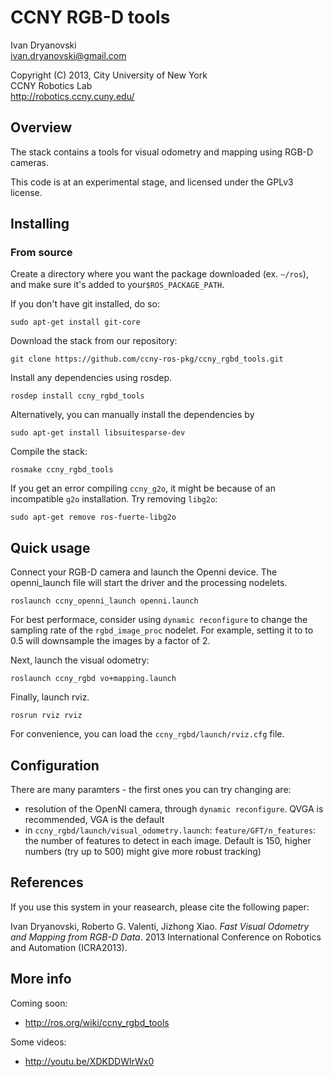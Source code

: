 CCNY RGB-D tools 
===================================

Ivan Dryanovski  
<ivan.dryanovski@gmail.com>

Copyright (C) 2013, City University of New York  
CCNY Robotics Lab  
<http://robotics.ccny.cuny.edu/>
 
Overview
-----------------------------------

The stack contains a tools for visual odometry and mapping using RGB-D cameras. 

This code is at an experimental stage, and licensed under the GPLv3 license.

Installing
-----------------------------------

### From source ###

Create a directory where you want the package downloaded (ex. `~/ros`), 
and make sure it's added to your`$ROS_PACKAGE_PATH`.

If you don't have git installed, do so:

    sudo apt-get install git-core

Download the stack from our repository:

    git clone https://github.com/ccny-ros-pkg/ccny_rgbd_tools.git

Install any dependencies using rosdep.

    rosdep install ccny_rgbd_tools

Alternatively, you can manually install the dependencies by

    sudo apt-get install libsuitesparse-dev

Compile the stack:

    rosmake ccny_rgbd_tools

If you get an error compiling `ccny_g2o`, it might be because of an incompatible `g2o` installation. Try removing `libg2o`:
    
    sudo apt-get remove ros-fuerte-libg2o

Quick usage
-----------------------------------

Connect your RGB-D camera and launch the Openni device. The openni_launch file will 
start the driver and the processing nodelets.

    roslaunch ccny_openni_launch openni.launch 

For best performace, consider using `dynamic reconfigure` to change the sampling rate of 
the `rgbd_image_proc` nodelet. For example, setting it to to 0.5 will downsample the images by a factor of 2.

Next, launch the visual odometry:

    roslaunch ccny_rgbd vo+mapping.launch

Finally, launch rviz. 

    rosrun rviz rviz

For convenience, you can load the `ccny_rgbd/launch/rviz.cfg` file.

Configuration
----------------------------------

There are many paramters - the first ones you can try changing are:
 - resolution of the OpenNI camera, through `dynamic reconfigure`. 
   QVGA is recommended, VGA is the default
 - in `ccny_rgbd/launch/visual_odometry.launch`: `feature/GFT/n_features`: 
   the number of features to detect in each image. Default is 150, higher numbers
   (try up to 500) might give more robust tracking)

References
-----------------------------------

If you use this system in your reasearch, please cite the following paper:

Ivan Dryanovski, Roberto G. Valenti, Jizhong Xiao. 
*Fast Visual Odometry and Mapping from RGB-D Data*. 
2013 International Conference on Robotics and Automation (ICRA2013).

More info
-----------------------------------

Coming soon:

 - http://ros.org/wiki/ccny_rgbd_tools

Some videos:

 - http://youtu.be/XDKDDWIrWx0
